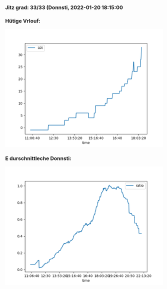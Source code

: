 ### Jitz grad: 33/33 (Donnsti, 2022-01-20 18:15:00

### Hütige Vrlouf:
![Graph](Today.png)

### E durschnittleche Donnsti:
![Graph](Donnsti.png)